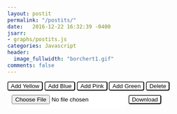 ```yaml
---
layout: postit
permalink: "/postits/"
date:   2016-12-22 16:32:39 -0400
jsarr:
- graphs/postits.js
categories: Javascript
header:
  image_fullwidth: "borchert1.gif"
comments: false  
---
```


<style type="text/css">
.clearfix:after {
  visibility: hidden;
  display: block;
  font-size: 0;
  content: " ";
  clear: both;
  height: 0;
}

.draggable {
  width: 150px;
  height: 90px;
  color: black;
  border-radius: 0.125em;
  float: left;
  border-width: 0px;
}

textarea {
  overflow: auto;
  resize: none;
  color: black;
}

button {
  background-color: white;
  color:black;
  border-radius: 4px;
}

button:hover {
  background: #58af58;
}

input[type=file] {
  color: black;
  background: white;
  padding: 10px 10px 10px 10px;
}
input[type=file]:hover {
  background: #58af58;
}

#postit {
    width: 100%; 
    height: 800px;
    background-color: white;
    border-style: solid;
    border-color: black;
    border-radius: 1.0em;
}

.span4 {
    display: inline-block;
}
</style>

<div class="row-fluid">
    <div class="span4"><button type="button" onclick="addPostit('#ffff66')">Add Yellow</button></div>
    <div class="span4"><button type="button" onclick="addPostit('#00ffff')">Add Blue</button></div>
    <div class="span4"><button type="button" onclick="addPostit('#ff3399')">Add Pink</button></div>
    <div class="span4"><button type="button" onclick="addPostit('#66ff66')">Add Green</button></div>
    <div class="span4"><button type="button" onclick="deleteSelected()">Delete</button></div>
</div>
<div class="row-fluid">
 <div class="span4"><input type="file" id="csvFileInput" onchange="handleFiles(this.files)"
            accept=".csv"></div>
<div class="span4"><button type="button" onclick="saveCSV()">Download</button></div>
</div>
